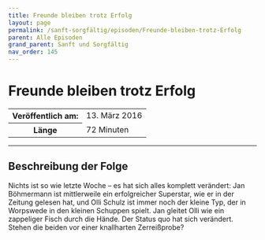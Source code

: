 ```yaml
---
title: Freunde bleiben trotz Erfolg
layout: page
permalink: /sanft-sorgfältig/episoden/Freunde-bleiben-trotz-Erfolg
parent: Alle Episoden
grand_parent: Sanft und Sorgfältig
nav_order: 145
---
```


# Freunde bleiben trotz Erfolg
<table class="resp-table dcf-table dcf-table-responsive dcf-table-bordered dcf-table-striped dcf-w-100%">
                    <tbody>
                        <tr>
                            <th scope="row">Veröffentlich am:</th>
                            <td data-label="Veröffentlich am:">13. März 2016</td>
                        </tr>
                        <tr>
                            <th scope="row">Länge </th>
                            <td data-label="Länge ">72 Minuten</td>
                        </tr></tbody>
                </table>

***

## Beschreibung der Folge

<div>
Nichts ist so wie letzte Woche – es hat sich alles komplett verändert: Jan Böhmermann ist mittlerweile ein erfolgreicher Superstar, wie er in der Zeitung gelesen hat, und Olli Schulz ist immer noch der kleine Typ, der in Worpswede in den kleinen Schuppen spielt. Jan gleitet Olli wie ein zappeliger Fisch durch die Hände. Der Status quo hat sich verändert. Stehen die beiden vor einer knallharten Zerreißprobe?  
</div>

